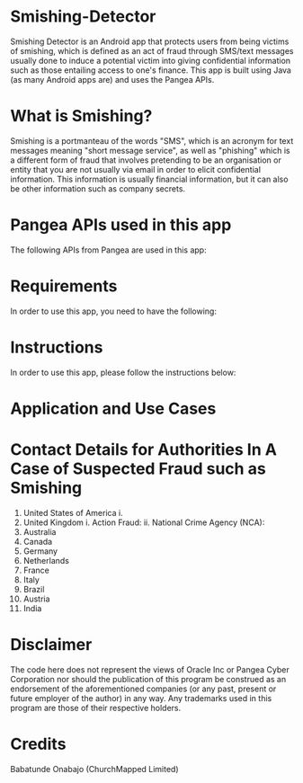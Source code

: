 # Smishing-Detector
Smishing Detector is an Android app that protects users from being victims of smishing, which is defined as an act of fraud through SMS/text messages usually done to induce a potential victim into giving confidential information such as those entailing access to one's finance. This app is built using Java (as many Android apps are) and uses the Pangea APIs.

# What is Smishing?
Smishing is a portmanteau of the words "SMS", which is an acronym for text messages meaning "short message service", as well as "phishing" which is a different form of fraud that involves pretending to be an organisation or entity that you are not usually via email in order to elicit confidential information. This information is usually financial information, but it can also be other information such as company secrets. 

# Pangea APIs used in this app
The following APIs from Pangea are used in this app:

# Requirements
In order to use this app, you need to have the following:

# Instructions
In order to use this app, please follow the instructions below:

# Application and Use Cases

# Contact Details for Authorities In A Case of Suspected Fraud such as Smishing
1. United States of America
   i.
2. United Kingdom
   i. Action Fraud: 
   ii. National Crime Agency (NCA):
3. Australia
4. Canada
5. Germany
6. Netherlands
7. France
8. Italy
9. Brazil
10. Austria
11. India

# Disclaimer
The code here does not represent the views of Oracle Inc or Pangea Cyber Corporation nor should the publication of this program be construed as an endorsement of the aforementioned companies (or any past, present or future employer of the author) in any way. Any trademarks used in this program are those of their respective holders.

# Credits
Babatunde Onabajo (ChurchMapped Limited)
